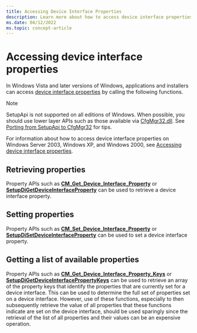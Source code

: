 ```yaml
---
title: Accessing Device Interface Properties
description: Learn more about how to access device interface properties.
ms.date: 04/12/2022
ms.topic: concept-article
---
```


# Accessing device interface properties

In Windows Vista and later versions of Windows, applications and installers can access [device interface properties](accessing-device-interface-properties.md) by calling the following functions.

> [!NOTE]
> SetupApi is not supported on all editions of Windows.  When possible, you should use lower layer APIs such as those available via [CfgMgr32.dll](/windows/win32/api/cfgmgr32/). See [Porting from SetupApi to CfgMgr32](porting-from-setupapi-to-cfgmgr32.md) for tips.

For information about how to access device interface properties on Windows Server 2003, Windows XP, and Windows 2000, see [Accessing device interface properties](accessing-device-interface-properties.md).

## Retrieving properties

Property APIs such as [**CM_Get_Device_Interface_Property**](/windows/win32/api/cfgmgr32/nf-cfgmgr32-cm_get_device_interface_propertyw) or [**SetupDiGetDeviceInterfaceProperty**](/windows/win32/api/setupapi/nf-setupapi-setupdigetdeviceinterfacepropertyw) can be used to retrieve a device interface property.

## Setting properties

Property APIs such as [**CM_Set_Device_Interface_Property**](/windows/win32/api/cfgmgr32/nf-cfgmgr32-cm_set_device_interface_propertyw) or [**SetupDiSetDeviceInterfaceProperty**](/windows/win32/api/setupapi/nf-setupapi-setupdisetdeviceinterfacepropertyw) can be used to set a device interface property.

## Getting a list of available properties

Property APIs such as [**CM_Get_Device_Interface_Property_Keys**](/windows/win32/api/cfgmgr32/nf-cfgmgr32-cm_get_device_interface_property_keysw) or [**SetupDiGetDeviceInterfacePropertyKeys**](/windows/win32/api/setupapi/nf-setupapi-setupdigetdeviceinterfacepropertykeys) can be used to retrieve an array of the property keys that identify the properties that are currently set for a device interface. This can be used to determine the full set of properties set on a device interface. However, use of these functions, especially to then subsequently retrieve the value of all properties that these functions indicate are set on the device interface, should be used sparingly since the retrieval of the list of all properties and their values can be an expensive operation.
